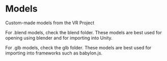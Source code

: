 # Models
Custom-made models from the VR Project

For .blend models, check the blend folder. These models are best used for opening using blender and for importing into Unity.

For .glb models, check the glb folder. These models are best used for importing into frameworks such as babylon.js.
